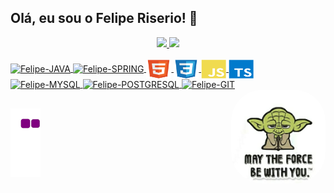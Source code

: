 ## Olá, eu sou o Felipe Riserio! 🤘
<link rel="stylesheet" href="https://cdn.jsdelivr.net/gh/devicons/devicon@v2.14.0/devicon.min.css">

<div align="center">
  <a href="https://github.com/felipefriserio">
  <img height="180em" src="https://github-readme-stats.vercel.app/api?username=felipefriserio&show_icons=true&theme=vue-dark&include_all_commits=true&count_private=true"/>
  <img height="180em" src="https://github-readme-stats.vercel.app/api/top-langs/?username=felipefriserio&layout=compact&langs_count=7&theme=vue-dark"/>
</div>
<div style="display: inline_block"><br>
  <img align="center" alt="Felipe-JAVA" height="30" width="40" src="https://cdn.jsdelivr.net/gh/devicons/devicon/icons/java/java-original.svg" />
  <img align="center" alt="Felipe-SPRING" height="30" width="40" src="https://cdn.jsdelivr.net/gh/devicons/devicon/icons/spring/spring-original.svg" />
  
  <img align="center" alt="Felipe-HTML" height="30" width="40" src="https://raw.githubusercontent.com/devicons/devicon/master/icons/html5/html5-original.svg">
  <img align="center" alt="Felipe-CSS" height="30" width="40" src="https://raw.githubusercontent.com/devicons/devicon/master/icons/css3/css3-original.svg">
  
  <img align="center" alt="Felipe-JS" height="30" width="40" src="https://raw.githubusercontent.com/devicons/devicon/master/icons/javascript/javascript-plain.svg">
  <img align="center" alt="Felipe-TS" height="30" width="40" src="https://raw.githubusercontent.com/devicons/devicon/master/icons/typescript/typescript-plain.svg">

  <img align="center" alt="Felipe-MYSQL" height="30" width="40" src="https://cdn.jsdelivr.net/gh/devicons/devicon/icons/mysql/mysql-original.svg" />
  <img align="center" alt="Felipe-POSTGRESQL" height="30" width="40" src="https://cdn.jsdelivr.net/gh/devicons/devicon/icons/postgresql/postgresql-original.svg" />

  <img align="center" alt="Felipe-GIT" height="30" width="40" src="https://cdn.jsdelivr.net/gh/devicons/devicon/icons/git/git-original.svg" />  
  
  <img align="right" alt="Felipe-pic" height="150" style="border-radius:50px;" src="https://raw.githubusercontent.com/felipefriserio/felipefriserio/main/mayTheForceBeWithYou.jpeg?width=676&height=676">
</div>
  
  ##
 
![snake gif](https://github.com/felipefriserio/felipefriserio/blob/output/github-contribution-grid-snake.gif)
